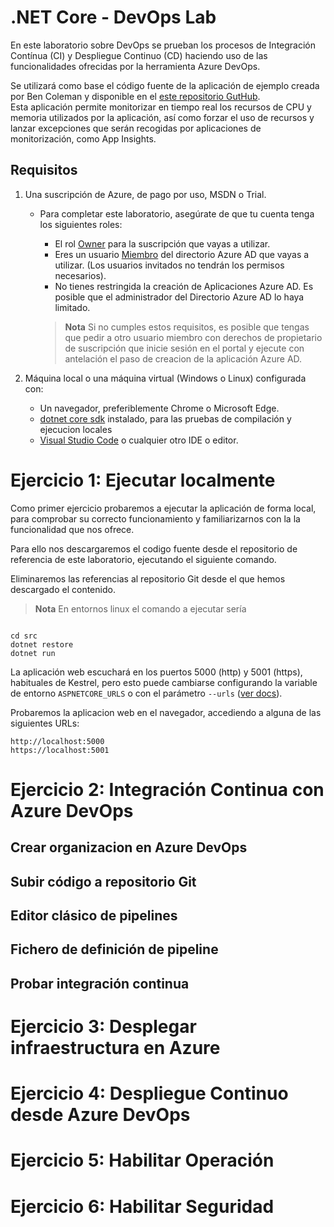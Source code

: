 # .NET Core - DevOps Lab
En este laboratorio sobre DevOps se prueban los procesos de Integración Contínua (CI) y Despliegue Continuo (CD) haciendo uso de las funcionalidades ofrecidas por la herramienta Azure DevOps.

Se utilizará como base el código fuente de la aplicación de ejemplo creada por Ben Coleman y disponible en el [este repositorio GutHub](https://github.com/benc-uk/dotnet-demoapp).  
Esta aplicación permite monitorizar en tiempo real los recursos de CPU y memoria utilizados por la aplicación, así como forzar el uso de recursos y lanzar excepciones que serán recogidas por aplicaciones de monitorización, como App Insights.


## Requisitos
1. Una suscripción de Azure, de pago por uso, MSDN o Trial.
   - Para completar este laboratorio, asegúrate de que tu cuenta tenga los siguientes roles:
     - El rol [Owner](https://docs.microsoft.com/en-us/azure/role-based-access-control/built-in-roles#owner) para la suscripción que vayas a utilizar.
     - Eres un usuario [Miembro](https://docs.microsoft.com/en-us/azure/active-directory/fundamentals/users-default-permissions#member-and-guest-users) del directorio Azure AD que vayas a utilizar. (Los usuarios invitados no tendrán los permisos necesarios).
     - No tienes restringida la creación de Aplicaciones Azure AD. Es posible que el administrador del Directorio Azure AD lo haya limitado.

     > **Nota** Si no cumples estos requisitos, es posible que tengas que pedir a otro usuario miembro con derechos de propietario de suscripción que inicie sesión en el portal y ejecute con antelación el paso de creacion de la aplicación Azure AD.
  
2. Máquina local o una máquina virtual (Windows o Linux) configurada con:
   -  Un navegador, preferiblemente Chrome o Microsoft Edge.
   - [dotnet core sdk](https://dotnet.microsoft.com/download) instalado, para las pruebas de compilación y ejecucion locales
   - [Visual Studio Code](https://code.visualstudio.com/download) o cualquier otro IDE o editor.

# Ejercicio 1: Ejecutar localmente
Como primer ejercicio probaremos a ejecutar la aplicación de forma local, para comprobar su correcto funcionamiento y familiarizarnos con la la funcionalidad que nos ofrece.

Para ello nos descargaremos el codigo fuente desde el repositorio de referencia de este laboratorio, ejecutando el siguiente comando.


Eliminaremos las referencias al repositorio Git desde el que hemos descargado el contenido.


> **Nota** En entornos linux el comando a ejecutar sería
```

```


```
cd src
dotnet restore
dotnet run
```

La aplicación web escuchará en los puertos 5000 (http) y 5001 (https), habituales de Kestrel, pero esto puede cambiarse configurando la variable de entorno `ASPNETCORE_URLS` o con el parámetro `--urls` ([ver docs](https://docs.microsoft.com/en-us/aspnet/core/fundamentals/servers/kestrel?view=aspnetcore-3.1)).  

Probaremos la aplicacion web en el navegador, accediendo a alguna de las siguientes URLs:
```
http://localhost:5000
https://localhost:5001
```

# Ejercicio 2: Integración Continua con Azure DevOps

## Crear organizacion en Azure DevOps 

## Subir código a repositorio Git

## Editor clásico de pipelines

## Fichero de definición de pipeline

## Probar integración continua

# Ejercicio 3: Desplegar infraestructura en Azure

# Ejercicio 4: Despliegue Continuo desde Azure DevOps

# Ejercicio 5: Habilitar Operación

# Ejercicio 6: Habilitar Seguridad